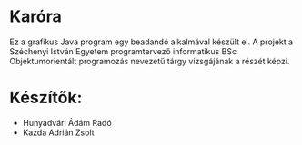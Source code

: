 # Karóra
Ez a grafikus Java program egy beadandó alkalmával készült el. A projekt a Széchenyi István Egyetem programtervező informatikus BSc Objektumorientált programozás nevezetű tárgy vizsgájának a részét képzi.

Készítők:
=========
- Hunyadvári Ádám Radó
- Kazda Adrián Zsolt